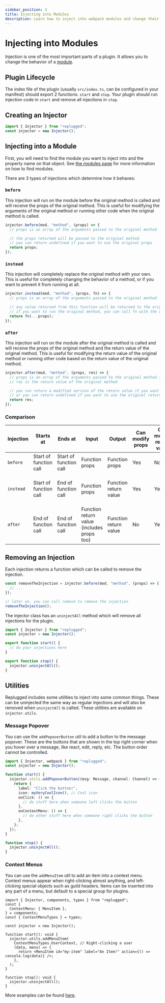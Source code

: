 ```yaml
---
sidebar_position: 3
title: Injecting into Modules
description: Learn how to inject into webpack modules and change their behavior
---
```


# Injecting into Modules

Injection is one of the most important parts of a plugin. It allows you to change the behavior of a
[module](modules).

## Plugin Lifecycle

The index file of the plugin (usually `src/index.ts`, can be configured in your manifest) should
export 2 functions: `start` and `stop`. Your plugin should run injection code in `start` and remove
all injections in `stop`.

## Creating an Injector

```ts
import { Injector } from "replugged";
const injector = new Injector();
```

## Injecting into a Module

First, you will need to find the module you want to inject into and the property name on that
object. See [the modules page](modules#finding-modules) for more information on how to find modules.

There are 3 types of injections which determine how it behaves:

### `before`

This injection will run on the module before the original method is called and will receive the
props of the original method. This is useful for modifying the arguments of the original method or
running other code when the original method is called.

```ts
injector.before(mod, "method", (props) => {
  // props is an array of the arguments passed to the original method

  // the props returned will be passed to the original method
  // you can return undefined if you want to use the original props
  return props;
});
```

### `instead`

This injection will completely replace the original method with your own. This is useful for
completely changing the behavior of a method, or if you want to prevent it from running at all.

```ts
injector.instead(mod, "method", (props, fn) => {
  // props is an array of the arguments passed to the original method

  // any value returned from this function will be returned to the original caller
  // if you want to run the original method, you can call fn with the original props (or modified props)
  return fn(...props);
});
```

### `after`

This injection will run on the module after the original method is called and will receive the props
of the original method and the return value of the original method. This is useful for modifying the
return value of the original method or running other code based on the return value of the original
method.

```ts
injector.after(mod, "method", (props, res) => {
  // props is an array of the arguments passed to the original method (similar to `before`)
  // res is the return value of the original method

  // you can return a modified version of the return value if you want to modify it
  // or you can return undefined if you want to use the original return value
  return res;
});
```

### Comparison

| Injection | Starts at              | Ends at                | Input                                      | Output                | Can modify props | Can modify return value | Calls original method            |
| --------- | ---------------------- | ---------------------- | ------------------------------------------ | --------------------- | ---------------- | ----------------------- | -------------------------------- |
| `before`  | Start of function call | Start of function call | Function props                             | Function props        | Yes              | No                      | Yes                              |
| `instead` | Start of function call | End of function call   | Function props                             | Function return value | Yes              | Yes                     | No (unless you call it yourself) |
| `after`   | End of function call   | End of function call   | Function return value (includes props too) | Function return value | No               | Yes                     | Yes                              |

## Removing an Injection

Each injection returns a function which can be called to remove the injection.

```ts
const removeTheInjection = injector.before(mod, "method", (props) => {
  // ...
});

// later on, you can call remove to remove the injection
removeTheInjection();
```

The injector class has an `uninjectAll` method which will remove all injections for the plugin.

```ts
import { Injector } from "replugged";
const injector = new Injector();

export function start() {
  // do your injections here
}

export function stop() {
  injector.uninjectAll();
}
```

## Utilities

Replugged includes some utilities to inject into some common things. These can be uninjected the
same way as regular injections and will also be removed when `uninjectAll` is called. These
utilities are available on `injector.utils`.

### Message Popover

You can use the `addPopoverButton` util to add a button to the message popover. These are the
buttons that are shown in the top right corner when you hover over a message, like react, edit,
reply, etc. The button order cannot be controlled.

```ts
import { Injector, webpack } from "replugged";
const injector = new Injector();

function start() {
  injector.utils.addPopoverButton((msg: Message, channel: Channel) => {
    return {
      label: "Click the button!",
      icon: myVeryCoolIcon(), // Cool icon
      onClick: () => {
        // do stuff here when someone left clicks the button
      },
      onContextMenu: () => {
        // do other stuff here when someone right clicks the button
      },
    };
  });
}

function stop() {
  injector.uninjectAll();
}
```

### Context Menus

You can use the `addMenuItem` util to add an item into a context menu. Context menus appear when
right-clicking almost anything, and left-clicking special objects such as guild headers. Items can
be inserted into any part of a menu, but default to a special group for plugins.

```tsx
import { Injector, components, types } from "replugged";
const {
  ContextMenu: { MenuItem },
} = components;
const { ContextMenuTypes } = types;

const injector = new Injector();

function start(): void {
  injector.utils.addMenuItem(
    ContextMenuTypes.UserContext, // Right-clicking a user
    (data, menu) => {
      return <MenuItem id="my-item" label="An Item!" action={() => console.log(data)} />;
    },
  );
}

function stop(): void {
  injector.uninjectAll();
}
```

More examples can be found
[here](https://github.com/asportnoy/context-menu-demo/blob/main/src/index.tsx).
